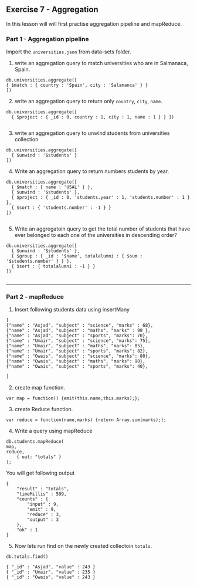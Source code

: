## Exercise 7 - Aggregation 

In this lesson will will first practise aggregation pipeline and mapReduce.


### Part 1 - Aggregation pipeline

Import the `universities.json` from data-sets folder.


1. write an aggregation query to match universities who are in Salmanaca, Spain.

```
db.universities.aggregate([
{ $match : { country : 'Spain', city : 'Salamanca' } }
])

```

2. write an aggregation query to return only `country`, `city`, `name`.

```
db.universities.aggregate([
  { $project : { _id : 0, country : 1, city : 1, name : 1 } } ])


```

3. write  an aggregation query to unwind students from universities collection

```
db.universities.aggregate([
  { $unwind : '$students' }
])

```

4.  Write an aggregation query to return numbers students by year.

```
db.universities.aggregate([
  { $match : { name : 'USAL' } },
  { $unwind : '$students' },
  { $project : { _id : 0, 'students.year' : 1, 'students.number' : 1 } },
  { $sort : { 'students.number' : -1 } }
])


```

5. Write an aggregatoin query to get the total number of students that have ever belonged to each one of the universities in descending order?

```
db.universities.aggregate([
  { $unwind : '$students' },
  { $group : { _id : '$name', totalalumni : { $sum : '$students.number' } } },
  { $sort : { totalalumni : -1 } }
])


```

-------------------------------------

### Part 2 - mapReduce

1. Insert following students data using insertMany

```
[
{"name" : "Asjad", "subject" : "science", "marks" : 68},
{"name" : "Asjad", "subject" : "maths", "marks" : 98 },
{"name" : "Asjad", "subject" : "sports", "marks": 70},
{"name" : "Umair", "subject" : "science", "marks": 75},
{"name" : "Umair", "subject" : "maths", "marks": 85},
{"name" : "Umair", "subject" : "sports", "marks": 82},
{"name" : "Owais", "subject" : "science", "marks": 80},
{"name" : "Owais", "subject" : "maths", "marks": 90},
{"name" : "Owais", "subject" : "sports", "marks": 40},

]

```

2. create map function.

```
var map = function() {emit(this.name,this.marks);};

```

3. create Reduce function.


```
var reduce = function(name,marks) {return Array.sum(marks);};
```


4. Write a query using mapReduce


```
db.students.mapReduce(
map,
reduce,
    { out: "totals" }
);

```


You will get following output

```
{
    "result" : "totals",
    "timeMillis" : 599,
    "counts" : {
        "input" : 9,
        "emit" : 9,
        "reduce" : 3,
        "output" : 3
    },
    "ok" : 1
}
```

5. Now lets run find on the newly created collectoin `totals`.

```
db.totals.find()

{ "_id" : "Asjad", "value" : 243 }
{ "_id" : "Umair", "value" : 235 }
{ "_id" : "Owais", "value" : 243 }

```